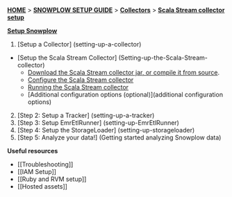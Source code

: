 [**HOME**](Home) > [**SNOWPLOW SETUP GUIDE**](Setting-up-Snowplow) > [**Collectors**](Setting-up-a-Collector) > [**Scala Stream collector setup**](Setting-up-the-Scala-Stream-collector)

[**Setup Snowplow**](Setting-up-Snowplow)  

1. [Setup a Collector] (setting-up-a-collector)  
  - [Setup the Scala Stream Collector] (Setting-up-the-Scala-Stream-collector)     
    - [Download the Scala Stream collector jar, or compile it from source](Download-the-Scala-Stream-collector-jar-file-or-compile-it-from-source).
    - [Configure the Scala Stream collector](Configure-the-Scala-Stream-collector)
    - [Running the Scala Stream collector](Running-the-Scala-Stream-collector)
    - [Additional configuration options (optional)](additional configuration options) 
2. [Step 2: Setup a Tracker] (setting-up-a-tracker)  
3. [Step 3: Setup EmrEtlRunner] (setting-up-EmrEtlRunner)  
4. [Step 4: Setup the StorageLoader] (setting-up-storageloader)  
5. [Step 5: Analyze your data!] (Getting started analyzing Snowplow data)  

**Useful resources**  

- [[Troubleshooting]]  
- [[IAM Setup]]  
- [[Ruby and RVM setup]]  
- [[Hosted assets]] 
